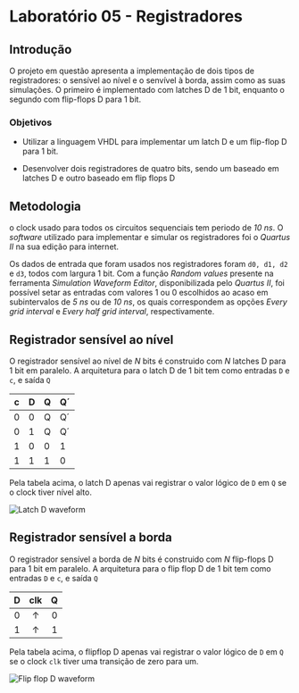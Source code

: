 # Laboratório 05 - Registradores

## Introdução

O projeto em questão apresenta a implementação de dois tipos de registradores: o sensível ao nível e o senvível à borda, assim como as suas simulações. O primeiro é implementado com latches D de 1 bit, enquanto o segundo com flip-flops D para 1 bit.


### Objetivos

- Utilizar a linguagem VHDL para implementar um latch D e um flip-flop D para 1 bit.

- Desenvolver dois registradores de quatro bits, sendo um baseado em latches D e outro baseado em flip flops D

## Metodologia

o clock usado para todos os circuitos sequenciais tem periodo de *10 ns*. O *software* utilizado para implementar e simular os registradores foi o *Quartus II* na sua edição para internet.

Os dados de entrada que foram usados nos registradores foram `d0, d1, d2` e `d3`, todos com largura 1 bit. Com a função *Random values* presente na ferramenta *Simulation Waveform Editor*, disponibilizada pelo *Quartus II*, foi possível setar as entradas com valores 1 ou 0 escolhidos ao acaso em subintervalos de *5 ns* ou de *10 ns*, os quais correspondem as opções *Every grid interval* e *Every half grid interval*, respectivamente.

## Registrador sensível ao nível

O registrador sensível ao nível de *N* bits é construido com *N* latches D para 1 bit em paralelo. A arquitetura para o latch D de 1 bit tem como entradas `D` e `c`, e saída `Q`

| **c** | **D** | **Q** | **Q´** |
|-------|-------|-------|--------|
| 0     | 0     | Q     | Q´     |
| 0     | 1     | Q     | Q´     |
| 1     | 0     | 0     | 1      |
| 1     | 1     | 1     | 0      |

Pela tabela acima, o latch D apenas vai registrar o valor lógico de `D` em `Q` se o clock tiver nível alto.

![Latch D waveform](https://github.com/raphaelramosds/labs_cd/blob/dev/lab5/q1_dlatch/waves.PNG)


## Registrador sensível a borda

O registrador sensível a borda de *N* bits é construido com *N* flip-flops D para 1 bit em paralelo. A arquitetura para o flip flop D de 1 bit tem como entradas `D` e `c`, e saída `Q`

| **D** | **clk** | **Q** |
|:-----:|:-------:|:-----:|
|   0   |    ↑    |   0   |
|   1   |    ↑    |   1   |

Pela tabela acima, o flipflop D apenas vai registrar o valor lógico de `D` em `Q` se o clock `clk` tiver uma transição de zero para um.

![Flip flop D waveform](https://github.com/raphaelramosds/labs_cd/blob/dev/lab5/q2_dflipflop/waves.PNG)